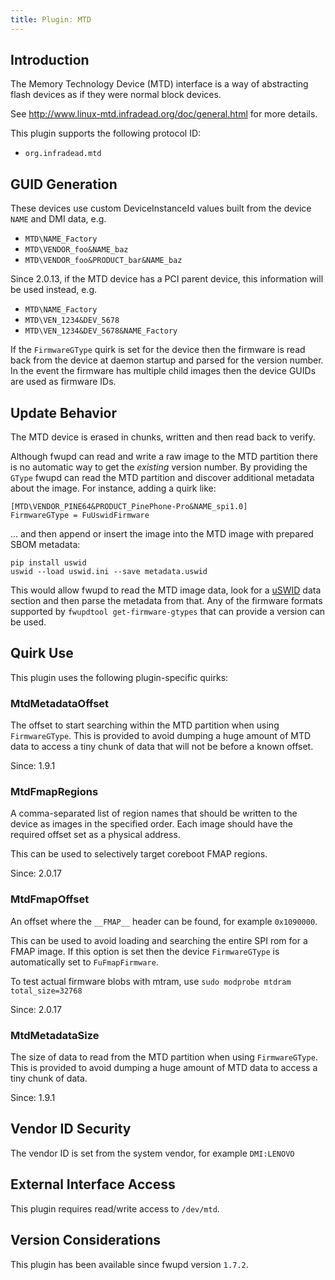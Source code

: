```yaml
---
title: Plugin: MTD
---
```


## Introduction

The Memory Technology Device (MTD) interface is a way of abstracting flash devices as if they were
normal block devices.

See <http://www.linux-mtd.infradead.org/doc/general.html> for more details.

This plugin supports the following protocol ID:

* `org.infradead.mtd`

## GUID Generation

These devices use custom DeviceInstanceId values built from the device `NAME` and DMI data, e.g.

* `MTD\NAME_Factory`
* `MTD\VENDOR_foo&NAME_baz`
* `MTD\VENDOR_foo&PRODUCT_bar&NAME_baz`

Since 2.0.13, if the MTD device has a PCI parent device, this information will
be used instead, e.g.

* `MTD\NAME_Factory`
* `MTD\VEN_1234&DEV_5678`
* `MTD\VEN_1234&DEV_5678&NAME_Factory`

If the `FirmwareGType` quirk is set for the device then the firmware is read back from the device at
daemon startup and parsed for the version number.
In the event the firmware has multiple child images then the device GUIDs are used as firmware IDs.

## Update Behavior

The MTD device is erased in chunks, written and then read back to verify.

Although fwupd can read and write a raw image to the MTD partition there is no automatic way to
get the *existing* version number. By providing the `GType` fwupd can read the MTD partition and
discover additional metadata about the image. For instance, adding a quirk like:

    [MTD\VENDOR_PINE64&PRODUCT_PinePhone-Pro&NAME_spi1.0]
    FirmwareGType = FuUswidFirmware

... and then append or insert the image into the MTD image with prepared SBOM metadata:

    pip install uswid
    uswid --load uswid.ini --save metadata.uswid

This would allow fwupd to read the MTD image data, look for a [uSWID](https://github.com/hughsie/python-uswid)
data section and then parse the metadata from that. Any of the firmware formats supported by
`fwupdtool get-firmware-gtypes` that can provide a version can be used.

## Quirk Use

This plugin uses the following plugin-specific quirks:

### MtdMetadataOffset

The offset to start searching within the MTD partition when using `FirmwareGType`. This is provided
to avoid dumping a huge amount of MTD data to access a tiny chunk of data that will not be before a
known offset.

Since: 1.9.1

### MtdFmapRegions

A comma-separated list of region names that should be written to the device as images in the
specified order. Each image should have the required offset set as a physical address.

This can be used to selectively target coreboot FMAP regions.

Since: 2.0.17

### MtdFmapOffset

An offset where the `__FMAP__` header can be found, for example `0x1090000`.

This can be used to avoid loading and searching the entire SPI rom for a FMAP image.
If this option is set then the device `FirmwareGType` is automatically set to `FuFmapFirmware`.

To test actual firmware blobs with mtram, use `sudo modprobe mtdram total_size=32768`

Since: 2.0.17

### MtdMetadataSize

The size of data to read from the MTD partition when using `FirmwareGType`. This is provided to
avoid dumping a huge amount of MTD data to access a tiny chunk of data.

Since: 1.9.1

## Vendor ID Security

The vendor ID is set from the system vendor, for example `DMI:LENOVO`

## External Interface Access

This plugin requires read/write access to `/dev/mtd`.

## Version Considerations

This plugin has been available since fwupd version `1.7.2`.
